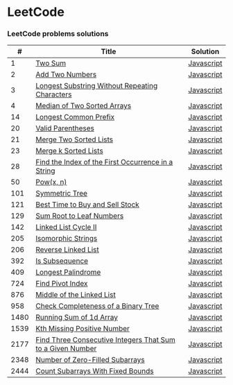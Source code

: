 LeetCode
========

### LeetCode problems solutions


| # | Title | Solution |
|---| ----- | -------- |
|1|[Two Sum](https://leetcode.com/problems/two-sum/) | [Javascript](./JavaScript/1.Two%20Sum.js)|
|2|[Add Two Numbers](https://leetcode.com/problems/add-two-numbers/description/) | [Javascript](./JavaScript/2.%20Add%20Two%20Numbers.js)|
|3|[Longest Substring Without Repeating Characters](https://leetcode.com/problems/longest-substring-without-repeating-characters/) | [Javascript](./JavaScript/3.%20Longest%20Substring%20Without%20Repeating%20Characters.js)|
|4|[Median of Two Sorted Arrays](https://leetcode.com/problems/median-of-two-sorted-arrays/description/) | [Javascript](./JavaScript/4.%20Median%20of%20Two%20Sorted%20Arrays.js)|
|14|[Longest Common Prefix](https://leetcode.com/problems/longest-common-prefix/) | [Javascript](./JavaScript/14.%20Longest%20Common%20Prefix.js)|
|20|[Valid Parentheses](https://leetcode.com/problems/valid-parentheses/description/) | [Javascript](./JavaScript/20.%20Valid%20Parentheses.js)|
|21|[Merge Two Sorted Lists](https://leetcode.com/problems/merge-two-sorted-lists/) | [Javascript](./JavaScript/21.%20Merge%20Two%20Sorted%20Lists.js)|
|23|[Merge k Sorted Lists](https://leetcode.com/problems/merge-k-sorted-lists/) | [Javascript](./JavaScript/23.%20Merge%20k%20Sorted%20Lists.js )|
|28|[Find the Index of the First Occurrence in a String](https://leetcode.com/problems/find-the-index-of-the-first-occurrence-in-a-string/description/) | [Javascript](./JavaScript/28.%20Find%20the%20Index%20of%20the%20First%20Occurrence%20in%20a%20String.js)|
|50|[Pow(x, n)](https://leetcode.com/problems/powx-n/) | [Javascript](./JavaScript/50.%20Pow(x%2C%20n).js)|
|101|[Symmetric Tree](https://leetcode.com/problems/symmetric-tree/description/) | [Javascript](./JavaScript/101.%20Symmetric%20Tree.js)|
|121|[Best Time to Buy and Sell Stock](https://leetcode.com/problems/best-time-to-buy-and-sell-stock/description/) | [Javascript](./JavaScript/121.%20Best%20Time%20to%20Buy%20and%20Sell%20Stock.js)|
|129|[Sum Root to Leaf Numbers](https://leetcode.com/problems/sum-root-to-leaf-numbers/) | [Javascript](./JavaScript/129.%20Sum%20Root%20to%20Leaf%20Numbers.js)|
|142|[Linked List Cycle II](https://leetcode.com/problems/linked-list-cycle-ii/) | [Javascript](./JavaScript/142.%20Linked%20List%20Cycle%20II.js)|
|205|[Isomorphic Strings](https://leetcode.com/problems/isomorphic-strings/) | [Javascript](./JavaScript/205.%20Isomorphic%20Strings.js)|
|206|[Reverse Linked List](https://leetcode.com/problems/reverse-linked-list/) | [Javascript](./JavaScript/206.%20Reverse%20Linked%20List.js)|
|392|[Is Subsequence](https://leetcode.com/problems/is-subsequence/) | [Javascript](./JavaScript/392.%20Is%20Subsequence.js)|
|409|[Longest Palindrome](https://leetcode.com/problems/longest-palindrome/description/) | [Javascript](./JavaScript/409.%20Longest%20Palindrome.js)|
|724|[Find Pivot Index](https://leetcode.com/problems/find-pivot-index/description/) | [Javascript](./JavaScript/724.%20Find%20Pivot%20Index.js)|
|876|[Middle of the Linked List](https://leetcode.com/problems/middle-of-the-linked-list/description/) | [Javascript](./JavaScript/876.%20Middle%20of%20the%20Linked%20List.js)|
|958|[Check Completeness of a Binary Tree](https://leetcode.com/problems/check-completeness-of-a-binary-tree/description/) | [Javascript](./JavaScript/958.%20Check%20Completeness%20of%20a%20Binary%20Tree.js)|
|1480|[Running Sum of 1d Array](https://leetcode.com/problems/running-sum-of-1d-array/) | [Javascript](./JavaScript/1480.%20Running%20Sum%20of%201d%20Array.js)|
|1539|[Kth Missing Positive Number](https://leetcode.com/problems/kth-missing-positive-number/description/) | [Javascript](./JavaScript/1539.%20Kth%20Missing%20Positive%20Number.js)|
|2177|[Find Three Consecutive Integers That Sum to a Given Number](https://leetcode.com/problems/find-three-consecutive-integers-that-sum-to-a-given-number/description/) | [Javascript](./JavaScript/2177.%20Find%20Three%20Consecutive%20Integers%20That%20Sum%20to%20a%20Given%20Number.js)|
|2348|[Number of Zero-Filled Subarrays](https://leetcode.com/problems/number-of-zero-filled-subarrays/description/) | [Javascript](./JavaScript/2348.%20Number%20of%20Zero-Filled%20Subarrays.js)|
|2444|[Count Subarrays With Fixed Bounds](https://leetcode.com/problems/count-subarrays-with-fixed-bounds/description/) | [Javascript](./JavaScript/2444.%20Count%20Subarrays%20With%20Fixed%20Bounds.js)|
